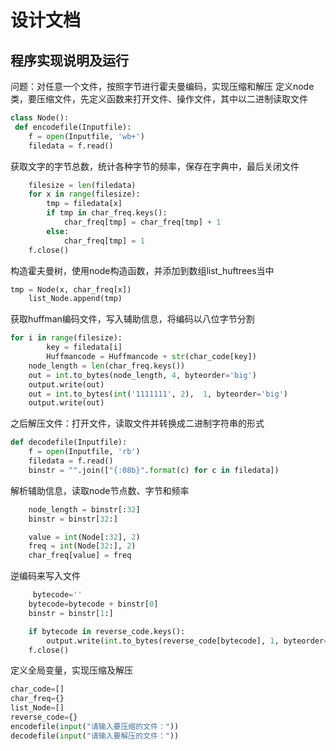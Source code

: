 # 设计文档
## 程序实现说明及运行
问题：对任意一个文件，按照字节进行霍夫曼编码，实现压缩和解压
定义node类，要压缩文件，先定义函数来打开文件、操作文件，其中以二进制读取文件
```python
class Node():      
 def encodefile(Inputfile):
    f = open(Inputfile, 'wb+')
    filedata = f.read()
```
获取文字的字节总数，统计各种字节的频率，保存在字典中，最后关闭文件
```python
    filesize = len(filedata)
    for x in range(filesize):
        tmp = filedata[x]
        if tmp in char_freq.keys():
            char_freq[tmp] = char_freq[tmp] + 1
        else:
            char_freq[tmp] = 1
    f.close()
```
构造霍夫曼树，使用node构造函数，并添加到数组list_huftrees当中
```python
tmp = Node(x, char_freq[x])
    list_Node.append(tmp)
```
获取huffman编码文件，写入辅助信息，将编码以八位字节分割
```python
for i in range(filesize):
        key = filedata[i]
        Huffmancode = Huffmancode + str(char_code[key])
    node_length = len(char_freq.keys())
    out = int.to_bytes(node_length, 4, byteorder='big')
    output.write(out)
    out = int.to_bytes(int('1111111', 2),  1, byteorder='big')
    output.write(out)
```
之后解压文件：打开文件，读取文件并转换成二进制字符串的形式
```python
def decodefile(Inputfile):
    f = open(Inputfile, 'rb')
    filedata = f.read()
    binstr = "".join(["{:08b}".format(c) for c in filedata])
```
解析辅助信息，读取node节点数、字节和频率
```python
    node_length = binstr[:32]
    binstr = binstr[32:]

    value = int(Node[:32], 2)
    freq = int(Node[32:], 2)
    char_freq[value] = freq
```
逆编码来写入文件
```python
     bytecode=''
    bytecode=bytecode + binstr[0]                 
    binstr = binstr[1:]

    if bytecode in reverse_code.keys():
        output.write(int.to_bytes(reverse_code[bytecode], 1, byteorder='big'))
    f.close()
```
定义全局变量，实现压缩及解压
```python
char_code=[]
char_freq={}
list_Node=[]
reverse_code={}
encodefile(input("请输入要压缩的文件："))
decodefile(input("请输入要解压的文件："))  
```